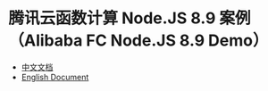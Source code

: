 # 腾讯云函数计算 Node.JS 8.9 案例（Alibaba FC Node.JS 8.9 Demo）

- [中文文档](./readme_zh.md)
- [English Document](./readme_en.md)
